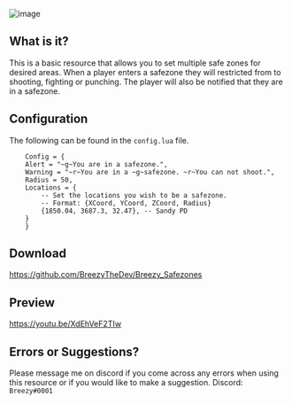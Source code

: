 ![image](https://user-images.githubusercontent.com/63890993/187862219-ee1cff61-8888-41c9-8e3e-1238b345e3f5.png)

## What is it?

This is a basic resource that allows you to set multiple safe zones for desired areas. When a player enters a safezone they will restricted from to shooting, fighting or punching. The player will also be notified that they are in a safezone. 

## Configuration

The following can be found in the ``config.lua`` file.
```
    Config = {
    Alert = "~g~You are in a safezone.",
    Warning = "~r~You are in a ~g~safezone. ~r~You can not shoot.",
    Radius = 50,
    Locations = {
        -- Set the locations you wish to be a safezone.
        -- Format: {XCoord, YCoord, ZCoord, Radius}
        {1850.04, 3687.3, 32.47}, -- Sandy PD
    }
    }
```

## Download
https://github.com/BreezyTheDev/Breezy_Safezones

## Preview
https://youtu.be/XdEhVeF2TIw

## Errors or Suggestions?
Please message me on discord if you come across any errors when using this resource or if you would like to make a suggestion.
Discord: `Breezy#0001`



